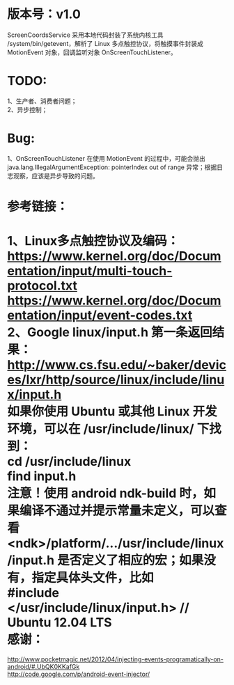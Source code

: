 版本号：v1.0
============
ScreenCoordsService 采用本地代码封装了系统内核工具 /system/bin/getevent，解析了 Linux 多点触控协议，将触摸事件封装成 MotionEvent 对象，回调监听对象 OnScreenTouchListener。<br>

TODO:
=====
1、生产者、消费者问题；<br>
2、异步控制；<br>

Bug:
====
1、OnScreenTouchListener 在使用 MotionEvent 的过程中，可能会抛出 java.lang.IllegalArgumentException: pointerIndex out of range 异常；根据日志观察，应该是异步导致的问题。<br>

参考链接：
==========
1、Linux多点触控协议及编码：<br>
https://www.kernel.org/doc/Documentation/input/multi-touch-protocol.txt<br>
https://www.kernel.org/doc/Documentation/input/event-codes.txt<br>
2、Google linux/input.h 第一条返回结果：<br>
http://www.cs.fsu.edu/~baker/devices/lxr/http/source/linux/include/linux/input.h<br>
如果你使用 Ubuntu 或其他 Linux 开发环境，可以在 /usr/include/linux/ 下找到：<br>
cd /usr/include/linux<br>
find input.h<br>
注意！使用 android ndk-build 时，如果编译不通过并提示常量未定义，可以查看 &lt;ndk&gt;/platform/.../usr/include/linux/input.h 是否定义了相应的宏；如果没有，指定具体头文件，比如<br>
\#include &lt;/usr/include/linux/input.h&gt;     // Ubuntu 12.04 LTS<br>
感谢：
======
http://www.pocketmagic.net/2012/04/injecting-events-programatically-on-android/#.UbQK0KKafGk<br>
http://code.google.com/p/android-event-injector/<br>
